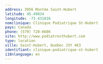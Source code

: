 ```yaml
---
address: 3956 Montée Saint-Hubert
latitude: 45.49034
longitude: -73.431816
nomclinique: Clinique Podiatrique St-Hubert
pays: Canada
phone: (579) 720-6686
site: http://www.podiatresthubert.com
type: location
ville: Saint-Hubert, Quebec J3Y 4K3
identifiant: clinique-podiatrique-st-hubert
i18nlanguage: en
---
```


